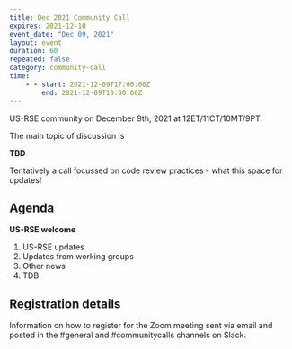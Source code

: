 ```yaml
---
title: Dec 2021 Community Call
expires: 2021-12-10
event_date: "Dec 09, 2021"
layout: event
duration: 60
repeated: false
category: community-call
time:
    - - start: 2021-12-09T17:00:00Z
        end: 2021-12-09T18:00:00Z
---
```


US-RSE community on December 9th, 2021 at 12ET/11CT/10MT/9PT.

The main topic of discussion is

**TBD**

Tentatively a call focussed on code review practices - what this space for updates!
## Agenda

**US-RSE welcome**  
 1. US-RSE updates
 1. Updates from working groups
 1. Other news
 1. TDB


## Registration details
Information on how to register for the Zoom meeting sent via email and posted in the #general and #communitycalls channels on Slack.
